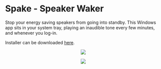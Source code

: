 # Spake - Speaker Waker

Stop your energy saving speakers from going into standby. This Windows app sits in your system tray, playing an inaudible tone every few minutes, and whenever you log-in.

Installer can be downloaded [here](https://github.com/vjdw/Spake/releases/download/v1.3/Spake.exe).

<p align="center">
  <img src="https://user-images.githubusercontent.com/9841768/206868113-0d47c5eb-fcf7-4cbc-bb76-e93b192fb7b4.png" />
</p>

<p align="center">
  <img src="https://user-images.githubusercontent.com/9841768/201724561-cb169ab4-a2a8-4f6d-9d32-d367e6b16e91.png" />
</p>
